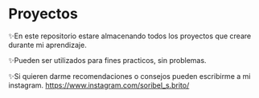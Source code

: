 # Proyectos
✨En este repositorio estare almacenando todos los proyectos que creare durante mi aprendizaje.

✨Pueden ser utilizados para fines practicos, sin problemas.

✨Si quieren darme recomendaciones o consejos pueden escribirme a mi instagram.
https://www.instagram.com/soribel_s.brito/
